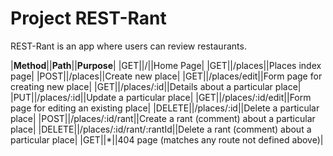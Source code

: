 # Project REST-Rant

REST-Rant is an app where users can review restaurants.


|**Method**||**Path**||**Purpose**|
|GET||/||Home Page|
|GET||/places||Places index page|
|POST||/places||Create new place|
|GET||/places/edit||Form page for creating new place|
|GET||/places/:id||Details about a particular place|
|PUT||/places/:id||Update a particular place|
|GET||/places/:id/edit||Form page for editing an existing place|
|DELETE||/places/:id||Delete a particular place|
|POST||/places/:id/rant||Create a rant (comment) about a particular place|
|DELETE||/places/:id/rant/:rantId||Delete a rant (comment) about a particular place|
|GET||*||404 page (matches any route not defined above)|

